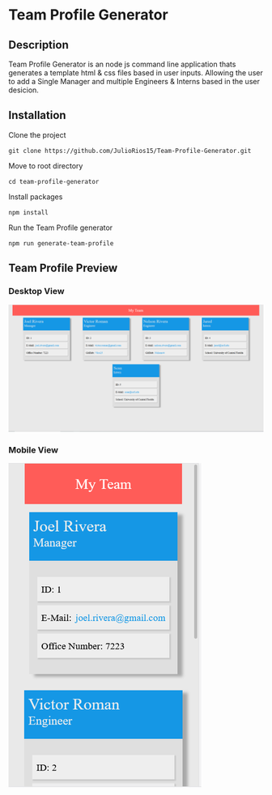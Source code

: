 # Team Profile Generator

## Description
Team Profile Generator is an node js command line application thats generates a template html & css files
based in user inputs. Allowing the user to add a Single Manager and multiple Engineers & Interns based in the 
user desicion.

## Installation
Clone the project
```
git clone https://github.com/JulioRios15/Team-Profile-Generator.git
```

Move to root directory
```
cd team-profile-generator
```
Install packages

```
npm install
```

Run the Team Profile generator

```
npm run generate-team-profile
```

## Team Profile Preview

### Desktop View

![Desktop preview](img/Team-Profile-Desktop.PNG)

### Mobile View

![Mobile preview](img/Team-Profile-Mobile.PNG)



